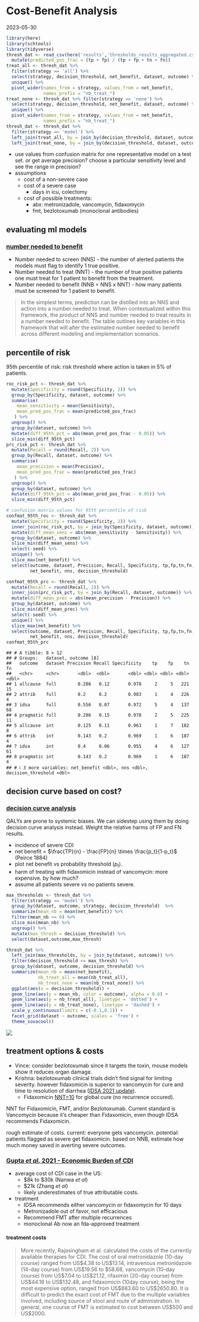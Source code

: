 Cost-Benefit Analysis
================
2023-05-30

``` r
library(here)
library(schtools)
library(tidyverse)
thresh_dat <- read_csv(here('results','thresholds_results_aggregated.csv')) %>% 
  mutate(predicted_pos_frac = (tp + fp) / (tp + fp + tn + fn))
treat_all <- thresh_dat %>% 
  filter(strategy == 'all') %>% 
  select(strategy, decision_threshold, net_benefit, dataset, outcome) %>% 
  unique() %>% 
  pivot_wider(names_from = strategy, values_from = net_benefit, 
              names_prefix = "nb_treat_")
treat_none <- thresh_dat %>% filter(strategy == 'none') %>% 
  select(strategy, decision_threshold, net_benefit, dataset, outcome) %>% 
  unique() %>% 
  pivot_wider(names_from = strategy, values_from = net_benefit, 
              names_prefix = "nb_treat_")
thresh_dat <- thresh_dat %>% 
  filter(strategy == 'model') %>% 
  left_join(treat_all, by = join_by(decision_threshold, dataset, outcome)) %>% 
  left_join(treat_none, by = join_by(decision_threshold, dataset, outcome))
```

- use values from confusion matrix for one representative model on a
  test set. or get average precision? choose a particular sensitivity
  level and see the range in precision?
- assumptions
  - cost of a non-severe case
  - cost of a severe case
    - days in icu, colectomy
  - cost of possible treatments:
    - abx: metronizadole, vancomycin, fidaxomycin
    - fmt, bezlotoxumab (monoclonal antibodies)

## evaluating ml models

### [number needed to benefit](https://academic.oup.com/jamia/article-abstract/26/12/1655/5516459)

- Number needed to screen (NNS) - the number of alerted patients the
  models must flag to identify 1 true positive.
- Number needed to treat (NNT) - the number of true positive patients
  one must treat for 1 patient to benefit from the treatment.
- Number needed to benefit (NNB = NNS x NNT) - how many patients must be
  screened for 1 patient to benefit.

> In the simplest terms, prediction can be distilled into an NNS and
> action into a number needed to treat. When contextualized within this
> framework, the product of NNS and number needed to treat results in a
> number needed to benefit. The table outlines key variables in this
> framework that will alter the estimated number needed to benefit
> across different modeling and implementation scenarios.

## percentile of risk

95th percentile of risk: risk threshold where action is taken in 5% of
patients.

``` r
roc_risk_pct <- thresh_dat %>% 
  mutate(Specificity = round(Specificity, 2)) %>%
  group_by(Specificity, dataset, outcome) %>%
  summarise(
    mean_sensitivity = mean(Sensitivity),
    mean_pred_pos_frac = mean(predicted_pos_frac)
   ) %>% 
  ungroup() %>%
  group_by(dataset, outcome) %>%
  mutate(diff_95th_pct = abs(mean_pred_pos_frac - 0.05)) %>%
  slice_min(diff_95th_pct)
prc_risk_pct <- thresh_dat %>% 
  mutate(Recall = round(Recall, 2)) %>%
  group_by(Recall, dataset, outcome) %>%
  summarise(
    mean_precision = mean(Precision),
    mean_pred_pos_frac = mean(predicted_pos_frac)
   ) %>% 
  ungroup() %>%
  group_by(dataset, outcome) %>% 
  mutate(diff_95th_pct = abs(mean_pred_pos_frac - 0.05)) %>%
  slice_min(diff_95th_pct)

# confusion matrix values for 95th percentile of risk
confmat_95th_roc <- thresh_dat %>% 
  mutate(Specificity = round(Specificity, 2)) %>%
  inner_join(roc_risk_pct, by = join_by(Specificity, dataset, outcome)) %>% 
  mutate(diff_mean_sens = abs(mean_sensitivity - Sensitivity)) %>% 
  group_by(dataset, outcome) %>% 
  slice_min(diff_mean_sens) %>% 
  select(-seed) %>% 
  unique() %>% 
  slice_max(net_benefit) %>% 
  select(outcome, dataset, Precision, Recall, Specificity, tp,fp,tn,fn,
         net_benefit, nns, decision_threshold)

confmat_95th_prc <- thresh_dat %>% 
  mutate(Recall = round(Recall, 2)) %>% 
  inner_join(prc_risk_pct, by = join_by(Recall, dataset, outcome)) %>% 
  mutate(diff_mean_prec = abs(mean_precision - Precision)) %>% 
  group_by(dataset, outcome) %>% 
  slice_min(diff_mean_prec) %>% 
  select(-seed) %>% 
  unique() %>% 
  slice_max(net_benefit) %>% 
  select(outcome, dataset, Precision, Recall, Specificity, tp,fp,tn,fn,
         net_benefit, nns, decision_threshold)
confmat_95th_prc
```

    ## # A tibble: 8 × 12
    ## # Groups:   dataset, outcome [8]
    ##   outcome   dataset Precision Recall Specificity    tp    fp    tn    fn
    ##   <chr>     <chr>       <dbl>  <dbl>       <dbl> <dbl> <dbl> <dbl> <dbl>
    ## 1 allcause  full        0.286   0.12       0.978     2     5   221    15
    ## 2 attrib    full        0.2     0.2        0.983     1     4   226     4
    ## 3 idsa      full        0.556   0.07       0.972     5     4   137    68
    ## 4 pragmatic full        0.286   0.15       0.978     2     5   225    11
    ## 5 allcause  int         0.125   0.11       0.963     1     7   182     8
    ## 6 attrib    int         0.143   0.2        0.969     1     6   187     4
    ## 7 idsa      int         0.4     0.06       0.955     4     6   127    61
    ## 8 pragmatic int         0.143   0.2        0.969     1     6   187     4
    ## # ℹ 3 more variables: net_benefit <dbl>, nns <dbl>, decision_threshold <dbl>

## decision curve based on cost?

### [decision curve analysis](https://journals.sagepub.com/doi/10.1177/0272989X06295361)

QALYs are prone to systemic biases. We can sidestep using them by doing
decision curve analysis instead. Weight the relative harms of FP and FN
results.

- incidence of severe CDI
- net benefit = $\frac{TP}{n} - \frac{FP}{n} \times \frac{p_t}{1-p_t}$
  (Peirce 1884)
- plot net benefit vs probability threshold ($p_t$).
- harm of treating with fidaxomicin instead of vancomycin: more
  expensive. by how much?
- assume all patients severe vs no patients severe.

``` r
max_thresholds <- thresh_dat %>% 
  filter(strategy == 'model') %>% 
  group_by(dataset, outcome, strategy, decision_threshold)  %>% 
  summarize(mean_nb = mean(net_benefit)) %>% 
  filter(mean_nb <= 0) %>% 
  slice_min(mean_nb) %>% 
  ungroup() %>% 
  mutate(max_thresh = decision_threshold) %>% 
  select(dataset,outcome,max_thresh)

thresh_dat %>% 
  left_join(max_thresholds, by = join_by(dataset, outcome)) %>% 
  filter(decision_threshold <= max_thresh) %>% 
  group_by(dataset, outcome, decision_threshold) %>% 
  summarize(mean_nb = mean(net_benefit),
            nb_treat_all = mean(nb_treat_all),
            nb_treat_none = mean(nb_treat_none)) %>% 
  ggplot(aes(x = decision_threshold)) +
  geom_line(aes(y = mean_nb, color = outcome), alpha = 0.6) +
  geom_line(aes(y = nb_treat_all), linetype = 'dotted') +
  geom_line(aes(y = nb_treat_none), linetype = 'dashed') +
  scale_y_continuous(limits = c(-0.1,0.1)) +
  facet_grid(dataset ~ outcome, scales = 'free') +
  theme_sovacool()
```

![](figures/decision-curve-1.png)<!-- -->

## treatment options & costs

- Vince: consider bezlotoxumab since it targets the toxin, mouse models
  show it reduces organ damage.
- Krishna: bezlotoxumab clinical trials didn’t find signal for limiting
  severity. however fidaxomicin is superior to vancomycin for cure and
  time to resolution of diarrhea ([IDSA 2021
  update](https://doi.org/10.1093/cid/ciab549)).
  - Fidaxomicin
    [NNT=10](https://thennt.com/nnt/oral-fidaxomicin-versus-vancomycin-clostridioides-difficile-infection/)
    for global cure (no recurrence occured).

NNT for Fidaxomicin, FMT, and/or Bezlotoxumab. Current standard is
Vancomycin because it’s cheaper than Fidaxomicin, even though IDSA
recommends Fidaxomicin.

rough estimate of costs. current: everyone gets vancomycin. potential:
patients flagged as severe get fidaxomicin. based on NNB, estimate how
much money saved in averting severe outcomes.

### [Gupta *et al.* 2021 - Economic Burden of CDI](https://journals.sagepub.com/doi/10.1177/17562848211018654)

- average cost of CDI case in the US:
  - \$8k to \$30k (Nanwa *et al*)
  - \$21k (Zhang *et al*)
  - likely underestimates of true attributable costs.
- treatment
  - IDSA recommends either vancomycin or fidaxomycin for 10 days
  - Metronizadole out of favor, not efficacious
  - Recommend FMT after multiple recurrences
  - monoclonal Ab now an fda-approved treatment

#### treatment costs

> More recently, Rajasingham et al. calculated the costs of the
> currently available therapies for CDI. The cost of oral metronidazole
> (10-day course) ranged from US\$4.38 to US\$13.14, intravenous
> metronidazole (14-day course) from US\$19.56 to \$58.68, vancomycin
> (10-day course) from US\$7.04 to US\$21.12, rifaximin (20-day course)
> from US\$44.16 to US\$132.48, and fidaxomicin (10day course), being
> the most expensive option, ranged from US\$883.60 to US\$2650.80. It
> is difficult to predict the exact cost of FMT due to the multiple
> variables involved, including source of stool and route of
> administration. In general, one course of FMT is estimated to cost
> between US\$500 and US\$2000.
